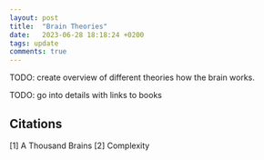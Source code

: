 ```yaml
---
layout: post
title:  "Brain Theories"
date:   2023-06-28 18:18:24 +0200
tags: update
comments: true
---
```


TODO: create overview of different theories how the brain works.

TODO: go into details with links to books

## Citations

[1] A Thousand Brains
[2] Complexity